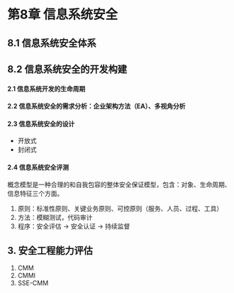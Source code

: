 # 第8章 信息系统安全

## 8.1 信息系统安全体系



## 8.2 信息系统安全的开发构建

#### 2.1 信息系统开发的生命周期

#### 2.2 信息系统安全的需求分析：企业架构方法（EA）、多视角分析

#### 2.3 信息系统安全的设计

- 开放式
- 封闭式

#### 2.4 信息系统安全评测

概念模型是一种合理的和自我包容的整体安全保证模型，包含：对象、生命周期、信息特征三个方面。

1. 原则：标准性原则、关键业务原则、可控原则（服务、人员、过程、工具）
2. 方法：模糊测试，代码审计
3. 程序：安全评估 -> 安全认证 -> 持续监督



## 3. 安全工程能力评估

1. CMM
2. CMMI
3. SSE-CMM

 